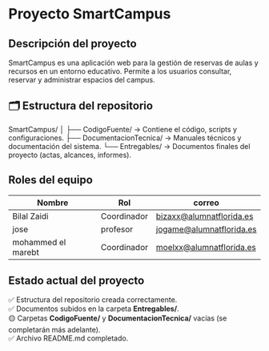 # Proyecto SmartCampus

## Descripción del proyecto
SmartCampus es una aplicación web para la gestión de reservas de aulas y recursos en un entorno educativo. 
Permite a los usuarios consultar, reservar y administrar espacios del campus.

## 🗂️ Estructura del repositorio

SmartCampus/
│
├── CodigoFuente/ → Contiene el código, scripts y configuraciones.
├── DocumentacionTecnica/ → Manuales técnicos y documentación del sistema.
└── Entregables/ → Documentos finales del proyecto (actas, alcances, informes).


## Roles del equipo
| Nombre | Rol | correo |
|---------|------|----------------|
| Bilal Zaidi | Coordinador | bizaxx@alumnatflorida.es |
| jose | profesor | jogame@alumnatflorida.es |
| mohammed el marebt | Coordinador | moelxx@alumnatflorida.es |

##  Estado actual del proyecto
✅ Estructura del repositorio creada correctamente.  
✅ Documentos subidos en la carpeta **Entregables/**.  
🟡 Carpetas **CodigoFuente/** y **DocumentacionTecnica/** vacías (se completarán más adelante).  
✅ Archivo README.md completado.




